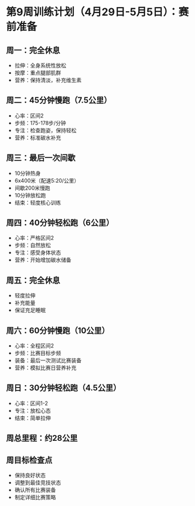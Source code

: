 # 第9周训练计划（4月29日-5月5日）：赛前准备

## 周一：完全休息
- 拉伸：全身系统性放松
- 按摩：重点腿部肌群
- 营养：保持清淡，补充维生素

## 周二：45分钟慢跑（7.5公里）
- 心率：区间2
- 步频：175-178步/分钟
- 专注：检查跑姿，保持轻松
- 营养：标准碳水补充

## 周三：最后一次间歇
- 10分钟热身
- 6x400米（配速5:20/公里）
- 间歇200米慢跑
- 10分钟放松跑
- 结束：轻度核心训练

## 周四：40分钟轻松跑（6公里）
- 心率：严格区间2
- 步频：自然放松
- 专注：感受身体状态
- 营养：开始增加碳水储备

## 周五：完全休息
- 轻度拉伸
- 补充能量
- 保证充足睡眠

## 周六：60分钟慢跑（10公里）
- 心率：全程区间2
- 步频：比赛目标步频
- 装备：最后一次测试比赛装备
- 营养：模拟比赛日营养补充

## 周日：30分钟轻松跑（4.5公里）
- 心率：区间1-2
- 专注：放松心态
- 结束：简单拉伸

## 周总里程：约28公里

## 周目标检查点
- 保持良好状态
- 调整到最佳竞技状态
- 确认所有比赛装备
- 制定详细比赛策略
